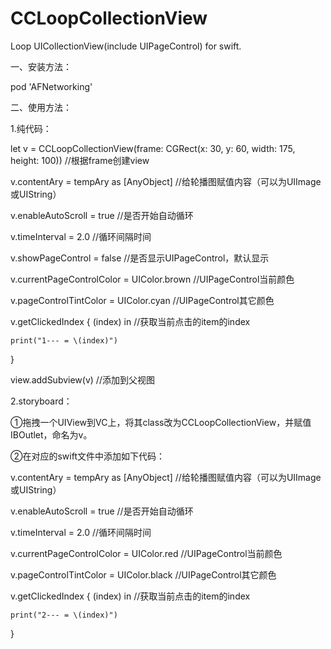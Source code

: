 # CCLoopCollectionView
Loop UICollectionView(include UIPageControl) for swift.


一、安装方法：

pod 'AFNetworking'


二、使用方法：

1.纯代码：

let v = CCLoopCollectionView(frame: CGRect(x: 30, y: 60, width: 175, height: 100))   //根据frame创建view

v.contentAry = tempAry as [AnyObject]   //给轮播图赋值内容（可以为UIImage或UIString）

v.enableAutoScroll = true   //是否开始自动循环

v.timeInterval = 2.0   //循环间隔时间

v.showPageControl = false   //是否显示UIPageControl，默认显示

v.currentPageControlColor = UIColor.brown   //UIPageControl当前颜色

v.pageControlTintColor = UIColor.cyan   //UIPageControl其它颜色

v.getClickedIndex { (index) in   //获取当前点击的item的index

    print("1--- = \(index)")
    
}

view.addSubview(v)   //添加到父视图




2.storyboard：

①拖拽一个UIView到VC上，将其class改为CCLoopCollectionView，并赋值IBOutlet，命名为v。

②在对应的swift文件中添加如下代码：


v.contentAry = tempAry as [AnyObject]   //给轮播图赋值内容（可以为UIImage或UIString）

v.enableAutoScroll = true   //是否开始自动循环

v.timeInterval = 2.0   //循环间隔时间

v.currentPageControlColor = UIColor.red   //UIPageControl当前颜色

v.pageControlTintColor = UIColor.black   //UIPageControl其它颜色

v.getClickedIndex { (index) in   //获取当前点击的item的index

    print("2--- = \(index)")
    
}

